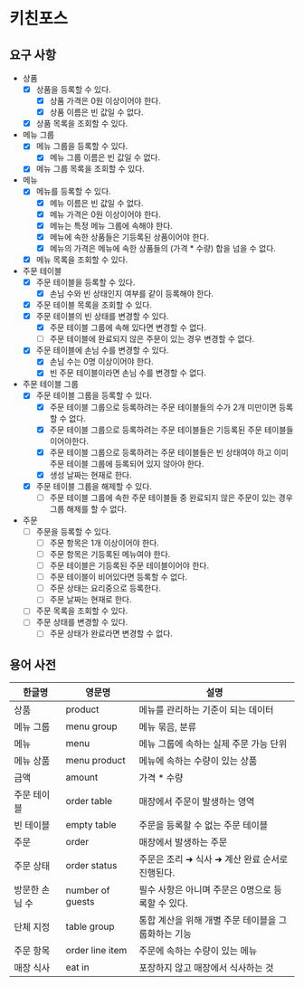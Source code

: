 # 키친포스

## 요구 사항

- 상품
    - [x] 상품을 등록할 수 있다.
        - [x] 상품 가격은 0원 이상이어야 한다.
        - [x] 상품 이름은 빈 값일 수 없다.
    - [x] 상품 목록을 조회할 수 있다.
- 메뉴 그룹
    - [x] 메뉴 그룹을 등록할 수 있다.
        - [x] 메뉴 그룹 이름은 빈 값일 수 없다.
    - [x] 메뉴 그룹 목록을 조회할 수 있다.
- 메뉴
    - [x] 메뉴를 등록할 수 있다.
        - [x] 메뉴 이름은 빈 값일 수 없다.
        - [x] 메뉴 가격은 0원 이상이어야 한다.
        - [x] 메뉴는 특정 메뉴 그룹에 속해야 한다.
        - [x] 메뉴에 속한 상품들은 기등록된 상품이어야 한다.
        - [x] 메뉴의 가격은 메뉴에 속한 상품들의 (가격 * 수량) 합을 넘을 수 없다.
    - [x] 메뉴 목록을 조회할 수 있다.
- 주문 테이블
    - [x] 주문 테이블을 등록할 수 있다.
        - [x] 손님 수와 빈 상태인지 여부를 같이 등록해야 한다.
    - [x] 주문 테이블 목록을 조회할 수 있다.
    - [x] 주문 테이블의 빈 상태를 변경할 수 있다.
        - [x] 주문 테이블 그룹에 속해 있다면 변경할 수 없다.
        - [ ] 주문 테이블에 완료되지 않은 주문이 있는 경우 변경할 수 없다.
    - [x] 주문 테이블에 손님 수를 변경할 수 있다.
        - [x] 손님 수는 0명 이상이어야 한다.
        - [x] 빈 주문 테이블이라면 손님 수를 변경할 수 없다.
- 주문 테이블 그룹
    - [x] 주문 테이블 그룹을 등록할 수 있다.
        - [x] 주문 테이블 그룹으로 등록하려는 주문 테이블들의 수가 2개 미만이면 등록할 수 없다.
        - [x] 주문 테이블 그룹으로 등록하려는 주문 테이블들은 기등록된 주문 테이블들이어야한다.
        - [x] 주문 테이블 그룹으로 등록하려는 주문 테이블들은 빈 상태여야 하고 이미 주문 테이블 그룹에 등록되어 있지 않아야 한다.
        - [x] 생성 날짜는 현재로 한다.
    - [x] 주문 테이블 그룹을 해제할 수 있다.
        - [ ] 주문 테이블 그룹에 속한 주문 테이블들 중 완료되지 않은 주문이 있는 경우 그룹 해제를 할 수 없다.
- 주문
    - [ ] 주문을 등록할 수 있다.
        - [ ] 주문 항목은 1개 이상이어야 한다.
        - [ ] 주문 항목은 기등록된 메뉴여야 한다.
        - [ ] 주문 테이블은 기등록된 주문 테이블이어야 한다.
        - [ ] 주문 테이블이 비어있다면 등록할 수 없다.
        - [ ] 주문 상태는 요리중으로 등록한다.
        - [ ] 주문 날짜는 현재로 한다.
    - [ ] 주문 목록을 조회할 수 있다.
    - [ ] 주문 상태를 변경할 수 있다.
        - [ ] 주문 상태가 완료라면 변경할 수 없다.

## 용어 사전

| 한글명 | 영문명 | 설명 |
| --- | --- | --- |
| 상품 | product | 메뉴를 관리하는 기준이 되는 데이터 |
| 메뉴 그룹 | menu group | 메뉴 묶음, 분류 |
| 메뉴 | menu | 메뉴 그룹에 속하는 실제 주문 가능 단위 |
| 메뉴 상품 | menu product | 메뉴에 속하는 수량이 있는 상품 |
| 금액 | amount | 가격 * 수량 |
| 주문 테이블 | order table | 매장에서 주문이 발생하는 영역 |
| 빈 테이블 | empty table | 주문을 등록할 수 없는 주문 테이블 |
| 주문 | order | 매장에서 발생하는 주문 |
| 주문 상태 | order status | 주문은 조리 ➜ 식사 ➜ 계산 완료 순서로 진행된다. |
| 방문한 손님 수 | number of guests | 필수 사항은 아니며 주문은 0명으로 등록할 수 있다. |
| 단체 지정 | table group | 통합 계산을 위해 개별 주문 테이블을 그룹화하는 기능 |
| 주문 항목 | order line item | 주문에 속하는 수량이 있는 메뉴 |
| 매장 식사 | eat in | 포장하지 않고 매장에서 식사하는 것 |
